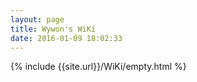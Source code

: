 ```yaml
---
layout: page
title: Wywon's WiKi
date: 2016-01-09 18:02:33
---
```


{% include {{site.url}}/WiKi/empty.html %}
